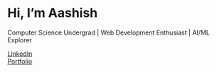 # Hi, I’m Aashish  

Computer Science Undergrad | Web Development Enthusiast | AI/ML Explorer  

[LinkedIn](https://www.linkedin.com/in/aa-joshi/)  
[Portfolio](https://yourwebsite.com)
